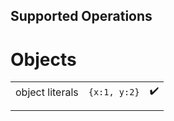 
## Supported Operations

# Objects

|   |   |   |
|---|---|---|
| object literals | `{x:1, y:2}` | :heavy_check_mark: |
|   |   |   |
|   |   |   |